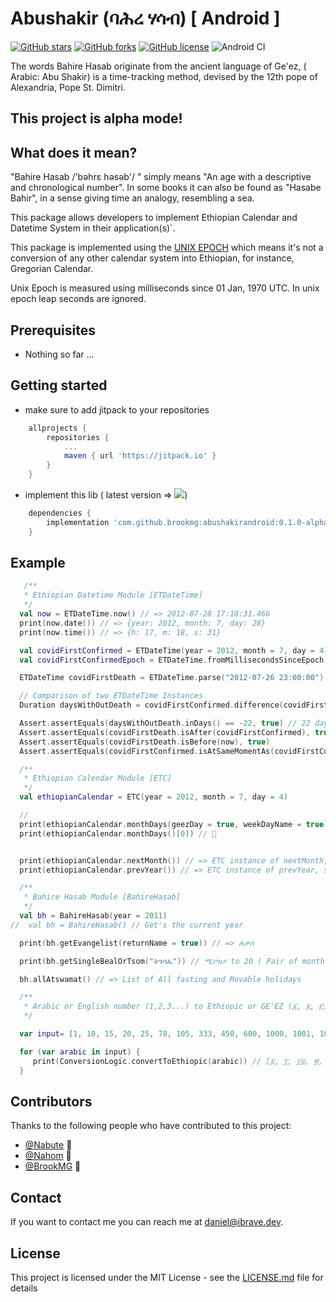 # Abushakir (ባሕረ ሃሳብ) [ Android ]
[![GitHub stars](https://img.shields.io/github/stars/brookmg/AbushakirAndroid?style=social)](https://github.com/brookmg/AbushakirAndroid/stargazers)       [![GitHub forks](https://img.shields.io/github/forks/brookmg/AbushakirAndroid?style=social)](https://github.com/brookmg/AbushakirAndroid/network)
[![GitHub license](https://img.shields.io/github/license/Nabute/Abushakir)](https://github.com/Nabute/Abushakir/blob/master/LICENSE)
![Android CI](https://github.com/brookmg/AbushakirAndroid/workflows/Android%20CI/badge.svg?branch=master)

The words Bahire Hasab originate from the ancient language of Ge'ez, ( Arabic: Abu Shakir) is a
time-tracking method, devised by the 12th pope of Alexandria, Pope St. Dimitri.

## This project is alpha mode! 

## What does it mean?

"Bahire Hasab /'bəhrɛ həsəb'/  " simply means "An age with a descriptive and chronological number". In some books it can also be found as "Hasabe Bahir", in a sense giving time an analogy, resembling a sea.

This package allows developers to implement Ethiopian Calendar and Datetime System in their application(s)`.

This package is implemented using the [UNIX EPOCH](https://en.wikipedia.org/wiki/Unix_time) which
means it's not a conversion of any other calendar system into Ethiopian, for instance, Gregorian Calendar.

Unix Epoch is measured using milliseconds since 01 Jan, 1970 UTC. In unix epoch leap seconds are ignored.

## Prerequisites

- Nothing so far ... 

## Getting started

* make sure to add jitpack to your repositories

```gradle 
    allprojects {
        repositories {
            ...
            maven { url 'https://jitpack.io' }
        }
    }
```

* implement this lib ( latest version => [![](https://jitpack.io/v/brookmg/AbushakirAndroid.svg)](https://jitpack.io/#brookmg/AbushakirAndroid))

```gradle 
    dependencies {
        implementation 'com.github.brookmg:abushakirandroid:0.1.0-alpha1'
    }
```

## Example

```kotlin
   /**
   * Ethiopian Datetime Module [ETDateTime]
   */
  val now = ETDateTime.now() // => 2012-07-28 17:18:31.466
  print(now.date()) // => {year: 2012, month: 7, day: 28}
  print(now.time()) // => {h: 17, m: 18, s: 31}

  val covidFirstConfirmed = ETDateTime(year = 2012, month = 7, day = 4)
  val covidFirstConfirmedEpoch = ETDateTime.fromMillisecondsSinceEpoch(covidFirstConfirmed.moment)

  ETDateTime covidFirstDeath = ETDateTime.parse("2012-07-26 23:00:00")

  // Comparison of two ETDateTime Instances
  Duration daysWithOutDeath = covidFirstConfirmed.difference(covidFirstDeath)

  Assert.assertEquals(daysWithOutDeath.inDays() == -22, true) // 22 days
  Assert.assertEquals(covidFirstDeath.isAfter(covidFirstConfirmed), true)
  Assert.assertEquals(covidFirstDeath.isBefore(now), true)
  Assert.assertEquals(covidFirstConfirmed.isAtSameMomentAs(covidFirstConfirmedEpoch), true)

  /**
   * Ethiopian Calendar Module [ETC]
   */
  val ethiopianCalendar = ETC(year = 2012, month = 7, day = 4)

  //
  print(ethiopianCalendar.monthDays(geezDay = true, weekDayName = true)) // List of day detail in a month
  print(ethiopianCalendar.monthDays()[0]) // 👀


  print(ethiopianCalendar.nextMonth()) // => ETC instance of nextMonth, same year
  print(ethiopianCalendar.prevYear()) // => ETC instance of prevYear, same month

  /**
   * Bahire Hasab Module [BahireHasab]
   */
  val bh = BahireHasab(year = 2011)
//  val bh = BahireHasab() // Get's the current year

  print(bh.getEvangelist(returnName = true)) // => ሉቃስ

  print(bh.getSingleBealOrTsom("ትንሳኤ")) // ሚያዝያ to 20 ( Pair of month to day ) 

  bh.allAtswamat() // => List of All fasting and Movable holidays

  /**
   * Arabic or English number (1,2,3...) to Ethiopic or GE'EZ (፩, ፪, ፫...) number Converter
   */

  var input= [1, 10, 15, 20, 25, 78, 105, 333, 450, 600, 1000, 1001, 1010, 1056, 1200, 2013, 9999, 10000]

  for (var arabic in input) {
     print(ConversionLogic.convertToEthiopic(arabic)) // [፩, ፲, ፲፭, ፳, ፳፭, ፸፰, ፻፭, ፫፻፴፫, ፬፻፶, ፮፻, ፲፻, ፲፻፩, ፲፻፲, ፲፻፶፮, ፲፪፻, ፳፻፲፫, ፺፱፻፺፱, ፻፻]
  }

```

## Contributors

Thanks to the following people who have contributed to this project:

* [@Nabute](https://github.com/Nabute) 📖
* [@Nahom](https://github.com/icnahom) 📖
* [@BrookMG](https://github.com/brookmg) 📖

<!---You might want to consider using something like the [All Contributors](https://github.com/all-contributors/all-contributors) specification and its [emoji key](https://allcontributors.org/docs/en/emoji-key).--->

## Contact

If you want to contact me you can reach me at <daniel@ibrave.dev>.

## License
<!--- If you're not sure which open license to use see https://choosealicense.com/--->

This project is licensed under the MIT License - see the [LICENSE.md](LICENSE) file for details
